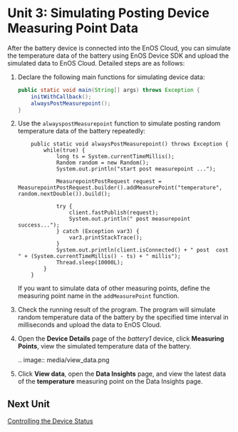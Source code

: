 #  Unit 3: Simulating Posting Device Measuring Point Data

After the battery device is connected into the EnOS Cloud, you can simulate the temperature data of the battery using EnOS Device SDK and upload the simulated data to EnOS Cloud. Detailed steps are as follows:

1. Declare the following main functions for simulating device data:

   ```java
   public static void main(String[] args) throws Exception {
       initWithCallback();
       alwaysPostMeasurepoint();
   }
   ```

2. Use the `alwayspostMeasurepoint` function to simulate posting random temperature data of the battery repeatedly:

   ```
       public static void alwaysPostMeasurepoint() throws Exception {
           while(true) {
               long ts = System.currentTimeMillis();
               Random random = new Random();
               System.out.println("start post measurepoint ...");

               MeasurepointPostRequest request = MeasurepointPostRequest.builder().addMeasurePoint("temperature", random.nextDouble()).build();

               try {
                   client.fastPublish(request);
                   System.out.println(" post measurepoint success...");
               } catch (Exception var3) {
                   var3.printStackTrace();
               }
               System.out.println(client.isConnected() + " post  cost " + (System.currentTimeMillis() - ts) + " millis");
               Thread.sleep(10000L);
           }
       }
   ```

   If you want to simulate data of other measuring points, define the measuring point name in the `addMeasurePoint` function.

3. Check the running result of the program. The program will simulate random temperature data of the battery by the specified time interval in milliseconds and upload the data to EnOS Cloud.

4. Open the **Device Details** page of the *battery1* device, click **Measuring Points**, view the simulated temperature data of the battery.

   .. image:: media/view_data.png

5. Click **View data**, open the **Data Insights** page, and view the latest data of the **temperature** measuring point on the Data Insights page.

## Next Unit

[Controlling the Device Status](controlling_device)
